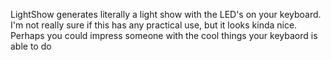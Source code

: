 LightShow generates literally a light show with the LED's on your keyboard. I'm not really sure if this has any practical use, but it looks kinda nice.  
Perhaps you could impress someone with the cool things your keybaord is able to do